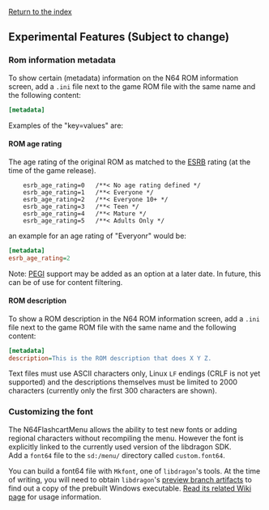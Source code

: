 [Return to the index](./00_index.md)
## Experimental Features (Subject to change)

### Rom information metadata
To show certain (metadata) information on the N64 ROM information screen, add a `.ini` file next to the game ROM file with the same name and the following content:
```ini
[metadata]
```
Examples of the "key=values" are:

#### ROM age rating
The age rating of the original ROM as matched to the [ESRB](https://www.esrb.org/) rating (at the time of the game release). 
```
    esrb_age_rating=0   /**< No age rating defined */
    esrb_age_rating=1   /**< Everyone */
    esrb_age_rating=2   /**< Everyone 10+ */
    esrb_age_rating=3   /**< Teen */
    esrb_age_rating=4   /**< Mature */
    esrb_age_rating=5   /**< Adults Only */
```
an example for an age rating of "Everyonr" would be:
```ini
[metadata]
esrb_age_rating=2
```

Note: [PEGI](https://pegi.info/) support may be added as an option at a later date.
In future, this can be of use for content filtering.

#### ROM description
To show a ROM description in the N64 ROM information screen, add a `.ini` file next to the game ROM file with the same name and the following content:
```ini
[metadata]
description=This is the ROM description that does X Y Z.
```
Text files must use ASCII characters only, Linux `LF` endings (CRLF is not yet supported) and the descriptions themselves must be limited to 2000 characters (currently only the first 300 characters are shown).

### Customizing the font
The N64FlashcartMenu allows the ability to test new fonts or adding regional characters without recompiling the menu. However the font is explicitly linked to the currently used version of the libdragon SDK.  
Add a `font64` file to the `sd:/menu/` directory called `custom.font64`.

You can build a font64 file with `Mkfont`, one of `libdragon`'s tools. At the time of writing, you will need to obtain `libdragon`'s [preview branch artifacts](https://github.com/DragonMinded/libdragon/actions/workflows/build-tool-windows.yml) to find out a copy of the prebuilt Windows executable. [Read its related Wiki page](https://github.com/DragonMinded/libdragon/wiki/Mkfont) for usage information.

